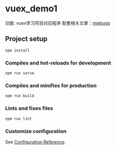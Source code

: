 # vuex_demo1
功能:  vuex学习项目对应程序
配套相关文章：[miebugs](http://www.miebugs.com)

## Project setup
```
npm install
```

### Compiles and hot-reloads for development
```
npm run serve
```

### Compiles and minifies for production
```
npm run build
```

### Lints and fixes files
```
npm run lint
```

### Customize configuration
See [Configuration Reference](https://cli.vuejs.org/config/).

